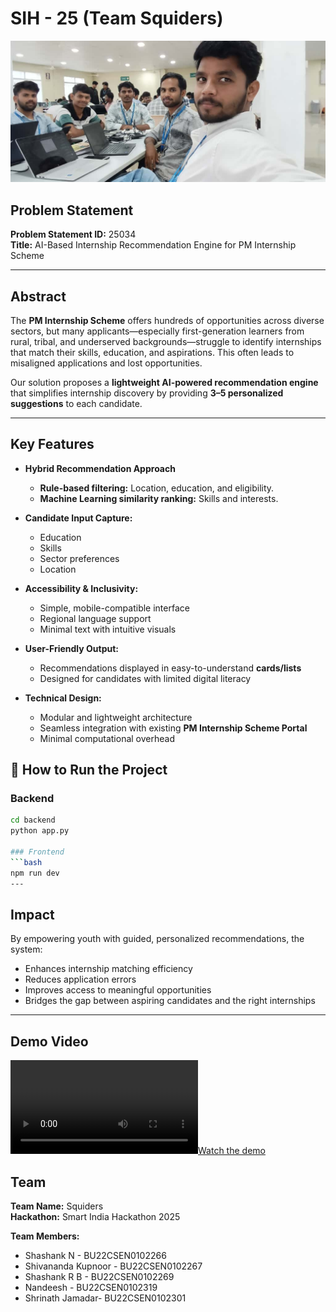 # SIH - 25 (Team Squiders)

![Team members](assets/Team%20members.jpg)

## Problem Statement  
**Problem Statement ID:** 25034  
**Title:** AI-Based Internship Recommendation Engine for PM Internship Scheme  

---

## Abstract  

The **PM Internship Scheme** offers hundreds of opportunities across diverse sectors, but many applicants—especially first-generation learners from rural, tribal, and underserved backgrounds—struggle to identify internships that match their skills, education, and aspirations. This often leads to misaligned applications and lost opportunities.  

Our solution proposes a **lightweight AI-powered recommendation engine** that simplifies internship discovery by providing **3–5 personalized suggestions** to each candidate.  

---

## Key Features  

- **Hybrid Recommendation Approach**  
  - **Rule-based filtering:** Location, education, and eligibility.  
  - **Machine Learning similarity ranking:** Skills and interests.  

- **Candidate Input Capture:**  
  - Education  
  - Skills  
  - Sector preferences  
  - Location  

- **Accessibility & Inclusivity:**  
  - Simple, mobile-compatible interface  
  - Regional language support  
  - Minimal text with intuitive visuals  

- **User-Friendly Output:**  
  - Recommendations displayed in easy-to-understand **cards/lists**  
  - Designed for candidates with limited digital literacy  

- **Technical Design:**  
  - Modular and lightweight architecture  
  - Seamless integration with existing **PM Internship Scheme Portal**  
  - Minimal computational overhead  

## 🚀 How to Run the Project

### Backend
```bash
cd backend
python app.py

### Frontend
```bash
npm run dev
---

```
## Impact  

By empowering youth with guided, personalized recommendations, the system:  

- Enhances internship matching efficiency  
- Reduces application errors  
- Improves access to meaningful opportunities  
- Bridges the gap between aspiring candidates and the right internships  

---

## Demo Video

[![Watch the demo](assets/demo%20video.mp4)](https://drive.google.com/file/d/1i-dQCLvbHwnAJF30mzZJ-m3z_VXlEC1l/view?usp=sharing)


## Team 
**Team Name:** Squiders  
**Hackathon:** Smart India Hackathon 2025  

**Team Members:**
- Shashank N -          BU22CSEN0102266
- Shivananda Kupnoor -  BU22CSEN0102267
- Shashank R B -        BU22CSEN0102269
- Nandeesh -            BU22CSEN0102319
- Shrinath Jamadar-     BU22CSEN0102301
